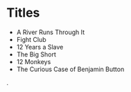 # Titles

- A River Runs Through It
- Fight Club
- 12 Years a Slave
- The Big Short
- 12 Monkeys
- The Curious Case of Benjamin Button


.
